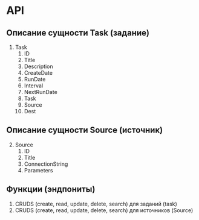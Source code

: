 # API

## Описание сущности Task (задание)

1. Task 
   1. ID
   2. Title
   2. Description
   3. CreateDate
   4. RunDate
   5. Interval
   6. NextRunDate
   7. Task
   8. Source
   9. Dest

## Описание сущности Source (источник)
2. Source
   1. ID
   2. Title
   3. ConnectionString
   4. Parameters

## Функции (эндпониты)

1. CRUDS (create, read, update, delete, search) для заданий (task)
2. CRUDS (create, read, update, delete, search) для источников (Source)

